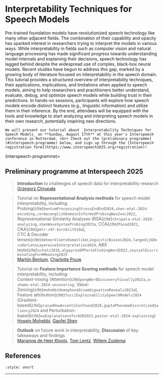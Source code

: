 # Interpretability Techniques for Speech Models

Pre-trained foundation models have revolutionized speech technology like many other adjacent fields. The combination of their capability and opacity has sparked interest in researchers trying to interpret the models in various ways. While interpretability in fields such as computer vision and natural language processing has made significant progress towards understanding model internals and explaining their decisions, speech technology has lagged behind despite the widespread use of complex, black-box neural models. Recent studies have begun to address this gap, marked by a growing body of literature focused on interpretability in the speech domain. This tutorial provides a structured overview of interpretability techniques, their applications, implications, and limitations when applied to speech models, aiming to help researchers and practitioners better understand, evaluate, debug, and optimize speech models while building trust in their predictions. In hands-on sessions, participants will explore how speech models encode distinct features (e.g., linguistic information) and utilize them in their inference. By the end, attendees will be equipped with the tools and knowledge to start analyzing and interpreting speech models in their own research, potentially inspiring new directions.

```{note} 
We will present our tutorial about _Interpretability Techniques for Speech Models_ on **Sunday, August 17th** at this year's Interspeech conference in Rotterdam. <br> Check out the [preliminary programme](#interspeech-programme) below, and sign up through the [Interspeech registration form](https://www.interspeech2025.org/registration)!
```

(interspeech-programme)=
## Preliminary programme at Interspeech 2025

> **Introduction** to challenges of speech data for interpretability research <br>
> [Grzegorz Chrupała](https://grzegorz.chrupala.me/) 

> Tutorial on **Representational Analysis methods** for speech model interpretability, including: <br> Probing{cite}`bentumProcessingStressEndEnd2024,shen-etal-2024-encoding,cormacenglishDomainInformedProbingWav2vec2022`, Representational Similarity Analyses (RSA{cite}`chrupala-etal-2020-analyzing,shenWaveSyntaxProbing2023a`, CCA{cite}`Pasad2021`, CKA{cite}`pmlr-v97-kornblith19a`), <br> CTC & Decoder lenses{cite}`deheerklootsHumanlikeLinguisticBiases2024,langedijkDecoderLensLayerwiseInterpretation2024`, ABX tests{cite}`schatz2016,algayresDPParseFindingWord2022,seysselDiscriminatingFormMeaning2025` <br>
> [Martijn Bentum](https://www.ru.nl/personen/bentum-m), [Charlotte Pouw](https://www.illc.uva.nl/People/Table/person/5440/Charlotte-Pouw) 

> Tutorial on **Feature Importance Scoring methods** for speech model interpretability, including: <br> Context-mixing (Attention{cite}`pengWordDiscoveryVisually2022a,a-shams-etal-2024-uncovering`, Value-Zeroing{cite}`mohebbiHomophoneDisambiguationReveals2023a`), <br> Feature attribution{cite}`fucciExplainabilitySpeechModels2024` (Gradient-based{cite}`prasadHowAccentsConfound2020,guptaPhonemeDiscretizedSaliency2024` and Perturbation-based{cite}`wuExplanationsforASR2023,pastor-etal-2024-explaining`) <br>
> [Hosein Mohebbi](https://hmohebbi.github.io/), [Gaofei Shen](https://www.gaofeishen.com/)

> **Outlook** on future work in interpretability, **Discussion** of key takeaways and findings <br>
> [Marianne de Heer Kloots](https://mdhk.net/), [Tom Lentz](https://www.tilburguniversity.edu/staff/t-o-lentz), [Willem Zuidema](https://staff.fnwi.uva.nl/w.zuidema/) 

## References

```{bibliography}
:style: unsrt
```

-----------